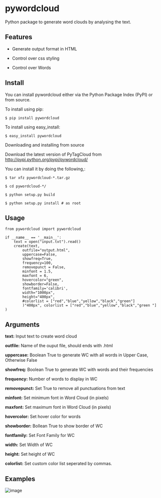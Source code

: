 pywordcloud
===========

Python package to generate word clouds by analysing the text.

Features
--------

* Generate output format in HTML

* Control over css styling

* Control over Words

Install
-------

You can install pywordcloud either via the Python Package Index (PyPI) or from source.

To install using pip:

	$ pip install pywordcloud
	
To install using easy_install:
	
	$ easy_install pywordcloud

Downloading and installing from source

Download the latest version of PyTagCloud from http://pypi.python.org/pypi/pywordcloud/

You can install it by doing the following,:

    $ tar xfz pywordcloud-*.tar.gz
   
    $ cd pywordcloud-*/
   
    $ python setup.py build
   
    $ python setup.py install # as root



Usage
-----
   
    from pywordcloud import pywordcloud

	if __name__ == '__main__':
		text = open("input.txt").read()
		create(text, 
			outfile="output.html", 
			uppercase=False, 
			showfreq=True, 
			frequency=100, 
			removepunct = False, 
			minfont = 1.5, 
			maxfont = 6, 
			hovercolor="green", 
			showborder=False, 
			fontfamily='calibri', 
			width="1000px", 
			height="400px",
			#colorlist = ["red","blue","yellow","black","green"] 
			)"400px", colorlist = ["red","blue","yellow","black","green	"] )

Arguments
---------

**text:** Input text to create word cloud

**outfile:** Name of the ouput file, should ends with .html

**uppercase:** Boolean True to generate WC with all words in Upper Case, Otherwise False

**showfreq:** Boolean True to generate WC with words and their frequencies

**frequency:** Number of words to display in WC

**removepunct:** Set True to remove all punctuations from text

**minfont:** Set minimum font in Word Cloud (in pixels)

**maxfont:** Set maximum font in Word Cloud (in pixels)

**hovercolor:** Set hover color for words

**showborder:** Bollean True to show border of WC

**fontfamily:** Set Font Family for WC

**width:** Set Width of WC

**height:** Set height of WC

**colorlist:** Set custom color list seperated by commas.


Examples
--------

![image](http://i58.tinypic.com/2q1gnrr.png)